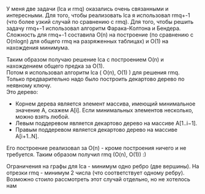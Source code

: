 У меня две задачи (lca и rmq) оказались очень связанными и интересными. Для того, чтобы реализовать lca я использовал rmq+-1 (что более узкий случай по сравнению с rmq). Для того, чтобы решить задачу rmq+-1 использовал алгоритм Фарака-Колтона и Бендера. Сложность для rmq+-1 составила O(n) на построение (по сравнению с O(nlogn) для общего rmq на разряженных таблицах) и O(1) на нахождения минимума.  

Таким образом получаю решение lca с построением O(n) и нахождением общего предка за O(1).  
Потом я использовал алгоритм lca ( O(n), O(1) ) для решения rmq. Только предварительно надо было построить декартово дерево по неявному ключу.  
Это дерево:
* Корнем дерева является элемент массива, имеющий минимальное значение A, скажем A[i]. Если минимальных элементов несколько, можно взять любой. 
* Левым поддеревом является декартово дерево на массиве A[1..i−1]. 
* Правым поддеревом является декартово дерево на массиве A[i+1..N]. 

Его построение реализовал за O(n) - кроме построения ничего и не требуется. Таким образом получил rmq (O(n), O(1)) :)

Ограничения на графы для lca - минимум одно ребро (две вершины). На отрезки rmq - минимум 2 числа (что соответствует одному ребру). Возможно стоило рассмотреть этот случай отдельно, но не хотелось нам